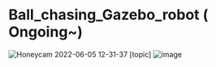 # Ball_chasing_Gazebo_robot ( Ongoing~)
![Honeycam 2022-06-05 12-31-37](https://user-images.githubusercontent.com/81784631/172033918-33ba0f2f-ccb0-4389-a9c8-aa5fa9f809a6.gif)
[topic]
![image](https://user-images.githubusercontent.com/81784631/178163934-4e143c55-c805-4ca2-acc6-2e82f629d509.png)
